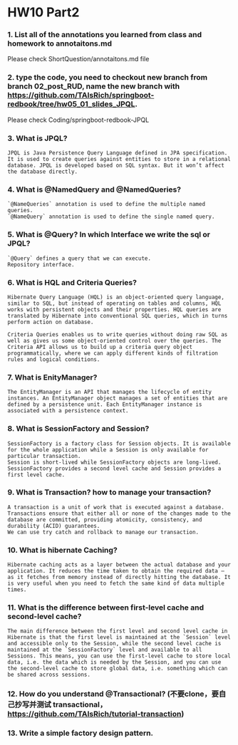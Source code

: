 # HW10 Part2
### 1. List all of the annotations you learned from class and homework to annotaitons.md
Please check ShortQuestion/annotaitons.md file

### 2. type the code, you need to checkout new branch from branch 02_post_RUD, name the new branch with https://github.com/TAIsRich/springboot-redbook/tree/hw05_01_slides_JPQL.
Please check Coding/springboot-redbook-JPQL 

### 3. What is JPQL?
```
JPQL is Java Persistence Query Language defined in JPA specification. It is used to create queries against entities to store in a relational database. JPQL is developed based on SQL syntax. But it won’t affect the database directly.
```

### 4. What is @NamedQuery and @NamedQueries?
```
`@NameQueries` annotation is used to define the multiple named queries.
`@NameQuery` annotation is used to define the single named query.
```

### 5. What is @Query? In which Interface we write the sql or JPQL?
```
`@Query` defines a query that we can execute.
Repository interface.
```

### 6. What is HQL and Criteria Queries?
```
Hibernate Query Language (HQL) is an object-oriented query language, similar to SQL, but instead of operating on tables and columns, HQL works with persistent objects and their properties. HQL queries are translated by Hibernate into conventional SQL queries, which in turns perform action on database.

Criteria Queries enables us to write queries without doing raw SQL as well as gives us some object-oriented control over the queries. The Criteria API allows us to build up a criteria query object programmatically, where we can apply different kinds of filtration rules and logical conditions.
```

### 7. What is EnityManager?
```
The EntityManager is an API that manages the lifecycle of entity instances. An EntityManager object manages a set of entities that are defined by a persistence unit. Each EntityManager instance is associated with a persistence context.
```

### 8. What is SessionFactory and Session?
```
SessionFactory is a factory class for Session objects. It is available for the whole application while a Session is only available for particular transaction.
Session is short-lived while SessionFactory objects are long-lived. SessionFactory provides a second level cache and Session provides a first level cache.
```

### 9. What is Transaction? how to manage your transaction?
```
A transaction is a unit of work that is executed against a database. Transactions ensure that either all or none of the changes made to the database are committed, providing atomicity, consistency, and durability (ACID) guarantees.
We can use try catch and rollback to manage our transaction.
```

### 10. What is hibernate Caching?
```
Hibernate caching acts as a layer between the actual database and your application. It reduces the time taken to obtain the required data — as it fetches from memory instead of directly hitting the database. It is very useful when you need to fetch the same kind of data multiple times.
```

### 11. What is the difference between first-level cache and second-level cache?
```
The main difference between the first level and second level cache in Hibernate is that the first level is maintained at the `Session` level and accessible only to the Session, while the second level cache is maintained at the `SessionFactory` level and available to all Sessions. This means, you can use the first-level cache to store local data, i.e. the data which is needed by the Session, and you can use the second-level cache to store global data, i.e. something which can be shared across sessions.
```

### 12. How do you understand @Transactional? (不要clone，要自己抄写并测试 transactional，https://github.com/TAIsRich/tutorial-transaction)

### 13. Write a simple factory design pattern.

